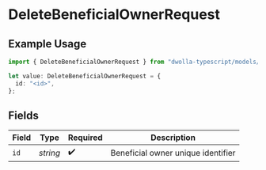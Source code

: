 # DeleteBeneficialOwnerRequest

## Example Usage

```typescript
import { DeleteBeneficialOwnerRequest } from "dwolla-typescript/models/operations";

let value: DeleteBeneficialOwnerRequest = {
  id: "<id>",
};
```

## Fields

| Field                              | Type                               | Required                           | Description                        |
| ---------------------------------- | ---------------------------------- | ---------------------------------- | ---------------------------------- |
| `id`                               | *string*                           | :heavy_check_mark:                 | Beneficial owner unique identifier |